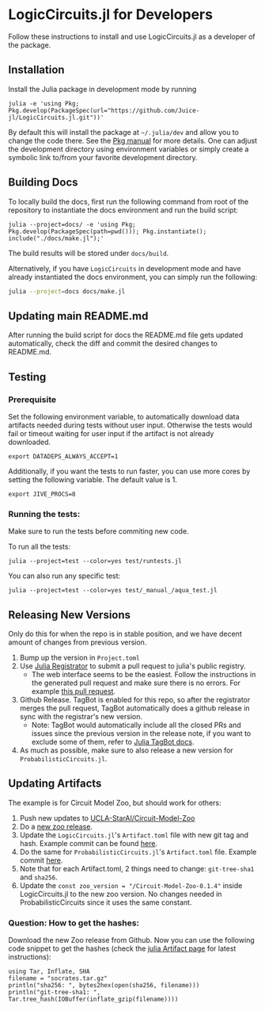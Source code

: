 # LogicCircuits.jl for Developers

Follow these instructions to install and use LogicCircuits.jl as a developer of the package.

## Installation

Install the Julia package in development mode by running

    julia -e 'using Pkg; Pkg.develop(PackageSpec(url="https://github.com/Juice-jl/LogicCircuits.jl.git"))'

By default this will install the package at `~/.julia/dev` and allow you to change the code there. See the [Pkg manual](https://julialang.github.io/Pkg.jl/v1/managing-packages/#Developing-packages-1) for more details. One can adjust the development directory using environment variables or simply create a symbolic link to/from your favorite development directory.


## Building Docs

To locally build the docs, first run the following command from root of the repository to instantiate the docs environment and run the build script:

```
julia --project=docs/ -e 'using Pkg; Pkg.develop(PackageSpec(path=pwd())); Pkg.instantiate(); include("./docs/make.jl");'
```

The build results will be stored under `docs/build`.

Alternatively, if you have `LogicCircuits` in development mode and have already instantiated the docs environment, you can simply run the following:

```bash
julia --project=docs docs/make.jl
``` 

## Updating main README.md

After running the build script for docs the README.md file gets updated automatically, check the diff and commit the desired changes to README.md.

## Testing

### Prerequisite
Set the following environment variable, to automatically download data artifacts needed during tests without user input. Otherwise the tests would fail or timeout waiting for user input if the artifact is not already downloaded.

    export DATADEPS_ALWAYS_ACCEPT=1

Additionally, if you want the tests to run faster, you can use more cores by setting the following variable. The default value is 1.

    export JIVE_PROCS=8

### Running the tests:
Make sure to run the tests before commiting new code.

To run all the tests:

    julia --project=test --color=yes test/runtests.jl

You can also run any specific test:

    julia --project=test --color=yes test/_manual_/aqua_test.jl
    
## Releasing New Versions

Only do this for when the repo is in stable position, and we have decent amount of changes from previous version.

1. Bump up the version in `Project.toml`
2. Use [Julia Registrator](https://github.com/JuliaRegistries/Registrator.jl) to submit a pull request to julia's public registry. 
    - The web interface seems to be the easiest. Follow the instructions in the generated pull request and make sure there is no errors. For example [this pull request](https://github.com/JuliaRegistries/General/pull/15349).
3. Github Release. TagBot is enabled for this repo, so after the registrator merges the pull request, TagBot automatically does a github release in sync with the registrar's new version. 
   - Note: TagBot would automatically include all the closed PRs and issues since the previous version in the release note, if you want to exclude some of them, refer to [Julia TagBot docs](https://github.com/JuliaRegistries/TagBot).
4. As much as possible, make sure to also release a new version for `ProbabilisticCircuits.jl`.


## Updating Artifacts

The example is for Circuit Model Zoo, but should work for others:

1. Push new updates to [UCLA-StarAI/Circuit-Model-Zoo](https://github.com/UCLA-StarAI/Circuit-Model-Zoo)
2. Do a [new zoo release](https://github.com/UCLA-StarAI/Circuit-Model-Zoo/releases).
3. Update the `LogicCircuits.jl`'s `Artifact.toml` file with new git tag and hash. Example commit can be found [here](https://github.com/Juice-jl/LogicCircuits.jl/commit/1cd3fda02fa7bd82d1fa02898ee404edce0d7b14).
4. Do the same for `ProbabilisticCircuits.jl`'s `Artifact.toml` file. Example commit [here](https://github.com/Juice-jl/ProbabilisticCircuits.jl/commit/da7d3678b5f2254e60229632f74cc619505e2b2d).
5. Note that for each Artifact.toml, 2 things need to change: `git-tree-sha1` and `sha256`.
6. Update the `const zoo_version = "/Circuit-Model-Zoo-0.1.4"` inside LogicCircuits.jl to the new zoo version. No changes needed in ProbabilisticCircuits since it uses the same constant.

### Question: How to get the hashes:

Download the new Zoo release from Github. Now you can use the following code snippet to get the hashes (check the [julia Artifact page](https://julialang.github.io/Pkg.jl/dev/artifacts/) for latest instructions):
```
using Tar, Inflate, SHA
filename = "socrates.tar.gz"
println("sha256: ", bytes2hex(open(sha256, filename)))
println("git-tree-sha1: ", Tar.tree_hash(IOBuffer(inflate_gzip(filename))))
```

